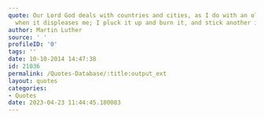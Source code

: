 ```yaml
---
quote: Our Lord God deals with countries and cities, as I do with an old hedge-stick,
  when it displeases me; I pluck it up and burn it, and stick another in its stead.
author: Martin Luther
source: ' '
profileID: '0'
tags: ''
date: 10-10-2014 14:47:38
id: 21036
permalink: /Quotes-Database/:title:output_ext
layout: quotes
categories:
- Quotes
date: 2023-04-23 11:44:45.180083
---
```

